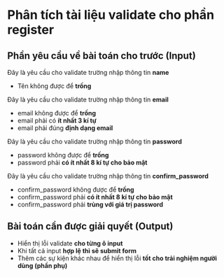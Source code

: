 # Phân tích tài liệu validate cho phần register

## Phần yêu cầu về bài toán cho trước (Input)

Đây là yêu cầu cho validate trường nhập thông tin **name**

- Tên không được để **trống**

Đây là yêu cầu cho validate trường nhập thông tin **email**

- email không được để **trống**
- email phải có **ít nhất 3 kí tự**
- email phải đúng **định dạng email**

Đây là yêu cầu cho validate trường nhập thông tin **password**

- password không được để **trống**
- password phải **có ít nhất 8 kí tự cho bảo mật**

Đây là yêu cầu cho validate trường nhập thông tin **confirm_password**

- confirm_password không được để **trống**
- confirm_password phải **có ít nhất 8 kí tự cho bảo mật**
- confirm_password phải **trùng với giá trị password**


## Bài toán cần được giải quyết (Output)

- Hiển thị lỗi validate **cho từng ô input**
- Khi tất cả input **hợp lệ thì sẽ submit form**
- Thêm các sự kiện khác nhau để hiển thị lỗi **tốt cho trải nghiệm người dùng (phần phụ)**